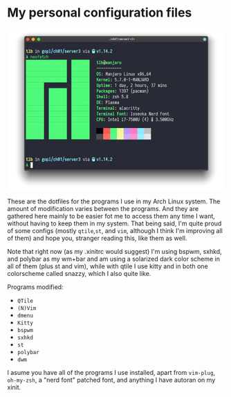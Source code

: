 # My personal configuration files

![](img.png?raw=true)

These are the dotfiles for the programs I use in my Arch Linux system. The
amount of modification varies between the programs. And they are gathered here
mainly to be easier fot me to access them any time I want, without having to
keep them in my system. That being said, I'm quite proud of some configs
(mostly `qtile`,`st`, and `vim`, although I think I'm improving
all of them) and hope you, stranger reading this, like them as well.

Note that right now (as my .xinitrc would suggest) I'm using bspwm, sxhkd,
and polybar as my wm+bar and am using a solarized dark color scheme in all of
them (plus st and vim), while with qtile I use kitty and in both one
colorscheme called snazzy, which I also quite like.

Programs modified:
+ `QTile`
+ `(N)Vim`
+ `dmenu`
+ `Kitty`
+ `bspwm`
+ `sxhkd`
+ `st`
+ `polybar`
+ `dwm`


I asume you have all of the programs I use installed, apart from
`vim-plug`, `oh-my-zsh`, a "nerd font" patched font, and anything I have autoran on my xinit.
